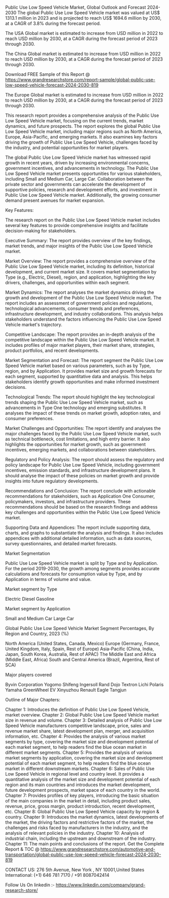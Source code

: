 Public Use Low Speed Vehicle Market, Global Outlook and Forecast 2024-2030
The global Public Use Low Speed Vehicle market was valued at US$ 1313.1 million in 2023 and is projected to reach US$ 1694.6 million by 2030, at a CAGR of 3.8% during the forecast period.

The USA Global market is estimated to increase from USD million in 2022 to reach USD million by 2030, at a CAGR during the forecast period of 2023 through 2030.

The China Global market is estimated to increase from USD million in 2022 to reach USD million by 2030, at a CAGR during the forecast period of 2023 through 2030.

Download FREE Sample of this Report @ https://www.grandresearchstore.com/report-sample/global-public-use-low-speed-vehicle-forecast-2024-2030-819

The Europe Global market is estimated to increase from USD million in 2022 to reach USD million by 2030, at a CAGR during the forecast period of 2023 through 2030.

This research report provides a comprehensive analysis of the Public Use Low Speed Vehicle market, focusing on the current trends, market dynamics, and future prospects. The report explores the global Public Use Low Speed Vehicle market, including major regions such as North America, Europe, Asia-Pacific, and emerging markets. It also examines key factors driving the growth of Public Use Low Speed Vehicle, challenges faced by the industry, and potential opportunities for market players.

The global Public Use Low Speed Vehicle market has witnessed rapid growth in recent years, driven by increasing environmental concerns, government incentives, and advancements in technology. The Public Use Low Speed Vehicle market presents opportunities for various stakeholders, including Small and Medium Car, Large Car. Collaboration between the private sector and governments can accelerate the development of supportive policies, research and development efforts, and investment in Public Use Low Speed Vehicle market. Additionally, the growing consumer demand present avenues for market expansion.

Key Features:

The research report on the Public Use Low Speed Vehicle market includes several key features to provide comprehensive insights and facilitate decision-making for stakeholders.

Executive Summary: The report provides overview of the key findings, market trends, and major insights of the Public Use Low Speed Vehicle market.

Market Overview: The report provides a comprehensive overview of the Public Use Low Speed Vehicle market, including its definition, historical development, and current market size. It covers market segmentation by Type (e.g., Electric, Diesel), region, and application, highlighting the key drivers, challenges, and opportunities within each segment.

Market Dynamics: The report analyses the market dynamics driving the growth and development of the Public Use Low Speed Vehicle market. The report includes an assessment of government policies and regulations, technological advancements, consumer trends and preferences, infrastructure development, and industry collaborations. This analysis helps stakeholders understand the factors influencing the Public Use Low Speed Vehicle market's trajectory.

Competitive Landscape: The report provides an in-depth analysis of the competitive landscape within the Public Use Low Speed Vehicle market. It includes profiles of major market players, their market share, strategies, product portfolios, and recent developments.

Market Segmentation and Forecast: The report segment the Public Use Low Speed Vehicle market based on various parameters, such as by Type, region, and by Application. It provides market size and growth forecasts for each segment, supported by quantitative data and analysis. This helps stakeholders identify growth opportunities and make informed investment decisions.

Technological Trends: The report should highlight the key technological trends shaping the Public Use Low Speed Vehicle market, such as advancements in Type One technology and emerging substitutes. It analyses the impact of these trends on market growth, adoption rates, and consumer preferences.

Market Challenges and Opportunities: The report identify and analyses the major challenges faced by the Public Use Low Speed Vehicle market, such as technical bottleneck, cost limitations, and high entry barrier. It also highlights the opportunities for market growth, such as government incentives, emerging markets, and collaborations between stakeholders.

Regulatory and Policy Analysis: The report should assess the regulatory and policy landscape for Public Use Low Speed Vehicle, including government incentives, emission standards, and infrastructure development plans. It should analyse the impact of these policies on market growth and provide insights into future regulatory developments.

Recommendations and Conclusion: The report conclude with actionable recommendations for stakeholders, such as Application One Consumer, policymakers, investors, and infrastructure providers. These recommendations should be based on the research findings and address key challenges and opportunities within the Public Use Low Speed Vehicle market.

Supporting Data and Appendices: The report include supporting data, charts, and graphs to substantiate the analysis and findings. It also includes appendices with additional detailed information, such as data sources, survey questionnaires, and detailed market forecasts.

Market Segmentation

Public Use Low Speed Vehicle market is split by Type and by Application. For the period 2019-2030, the growth among segments provides accurate calculations and forecasts for consumption value by Type, and by Application in terms of volume and value.

Market segment by Type

Electric
Diesel
Gasoline

Market segment by Application

Small and Medium Car
Large Car

Global Public Use Low Speed Vehicle Market Segment Percentages, By Region and Country, 2023 (%)

North America (United States, Canada, Mexico)
Europe (Germany, France, United Kingdom, Italy, Spain, Rest of Europe)
Asia-Pacific (China, India, Japan, South Korea, Australia, Rest of APAC)
The Middle East and Africa (Middle East, Africa)
South and Central America (Brazil, Argentina, Rest of SCA)

Major players covered

Byvin Corporation
Yogomo
Shifeng
Ingersoll Rand
Dojo
Textron
Lichi
Polaris
Yamaha
GreenWheel EV
Xinyuzhou
Renault
Eagle
Tangjun

Outline of Major Chapters:

Chapter 1: Introduces the definition of Public Use Low Speed Vehicle, market overview.
Chapter 2: Global Public Use Low Speed Vehicle market size in revenue and volume.
Chapter 3: Detailed analysis of Public Use Low Speed Vehicle manufacturers competitive landscape, price, sales and revenue market share, latest development plan, merger, and acquisition information, etc.
Chapter 4: Provides the analysis of various market segments by type, covering the market size and development potential of each market segment, to help readers find the blue ocean market in different market segments.
Chapter 5: Provides the analysis of various market segments by application, covering the market size and development potential of each market segment, to help readers find the blue ocean market in different downstream markets.
Chapter 6: Sales of Public Use Low Speed Vehicle in regional level and country level. It provides a quantitative analysis of the market size and development potential of each region and its main countries and introduces the market development, future development prospects, market space of each country in the world.
Chapter 7: Provides profiles of key players, introducing the basic situation of the main companies in the market in detail, including product sales, revenue, price, gross margin, product introduction, recent development, etc.
Chapter 8: Global Public Use Low Speed Vehicle capacity by region & country.
Chapter 9: Introduces the market dynamics, latest developments of the market, the driving factors and restrictive factors of the market, the challenges and risks faced by manufacturers in the industry, and the analysis of relevant policies in the industry.
Chapter 10: Analysis of industrial chain, including the upstream and downstream of the industry.
Chapter 11: The main points and conclusions of the report.
Get the Complete Report & TOC @ https://www.grandresearchstore.com/automotive-and-transportation/global-public-use-low-speed-vehicle-forecast-2024-2030-819

CONTACT US:
276 5th Avenue, New York , NY 10001,United States
International: (+1) 646 781 7170 / +91 8087042414

Follow Us On linkedin :- https://www.linkedin.com/company/grand-research-store/

